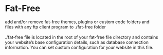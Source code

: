 # Fat-Free

add and/or remove fat-free themes, plugins or custom code folders and files with any ftp client program to ./fat-free folder
<br /><br />./fat-free file is located in the root of your fat-free file directory and contains your website’s base configuration details, such as database connection information.
You can set custom configuration for your website in this file.
